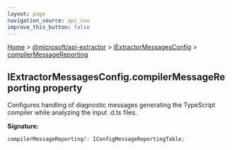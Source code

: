 ```yaml
---
layout: page
navigation_source: api_nav
improve_this_button: false
---
```



[Home](./index.md) &gt; [@microsoft/api-extractor](./api-extractor.md) &gt; [IExtractorMessagesConfig](./api-extractor.iextractormessagesconfig.md) &gt; [compilerMessageReporting](./api-extractor.iextractormessagesconfig.compilermessagereporting.md)

## IExtractorMessagesConfig.compilerMessageReporting property

Configures handling of diagnostic messages generating the TypeScript compiler while analyzing the input .d.ts files.

<b>Signature:</b>

```typescript
compilerMessageReporting?: IConfigMessageReportingTable;
```
